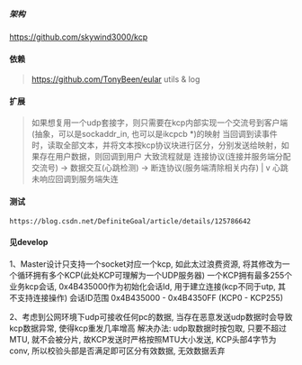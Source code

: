 ##### 架构

https://github.com/skywind3000/kcp


#### 依赖
> https://github.com/TonyBeen/eular
> utils & log


#### 扩展
> 如果想复用一个udp套接字，则只需要在kcp内部实现一个交流号到客户端(抽象，可以是sockaddr_in, 也可以是ikcpcb *)的映射
> 当回调到读事件时，读取全部文本，并将文本按kcp协议块进行区分，分别发送给映射，如果存在用户数据，则回调到用户
> 大致流程就是 连接协议(连接并服务端分配交流号) -> 数据交互(心跳检测) -> 断连协议(服务端清除相关内存)
                                                    |
                                                    v
                                            心跳未响应回调到服务端失连

#### 测试
`https://blog.csdn.net/DefiniteGoal/article/details/125786642`


#### 见develop
1、Master设计只支持一个socket对应一个kcp, 如此太过浪费资源, 将其修改为一个循环拥有多个KCP(此处KCP可理解为一个UDP服务器)
    一个KCP拥有最多255个业务kcp会话, 0x4B435000作为初始化会话Id, 用于建立连接(kcp不同于utp, 其不支持连接操作)
    会话ID范围 0x4B435000 - 0x4B4350FF (KCP0 - KCP255)

2、考虑到公网环境下udp可接收任何pc的数据, 当存在恶意发送udp数据时会导致kcp数据异常, 使得kcp重发几率增高
    解决办法:
    udp取数据时按包取, 只要不超过MTU, 就不会被分片, 故KCP发送时严格按照MTU大小发送, KCP头部4字节为conv,
    所以校验头部是否满足即可区分有效数据, 无效数据丢弃